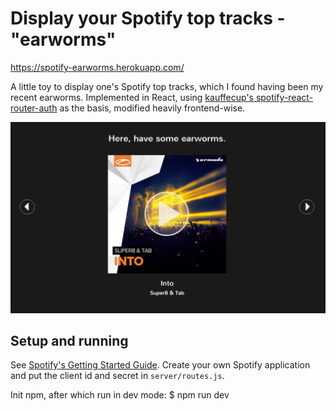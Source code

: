 # Display your Spotify top tracks - "earworms"

https://spotify-earworms.herokuapp.com/

A little toy to display one's Spotify top tracks, which I found having been my
recent earworms. Implemented in React, using
[kauffecup's spotify-react-router-auth][ksr] as the basis, modified heavily
frontend-wise.

![Picture of app](example_earworm.png?raw=true)

## Setup and running

See [Spotify's Getting Started Guide][sgs]. Create your own Spotify application
and put the client id and secret in `server/routes.js`.

Init npm, after which run in dev mode:
$ npm run dev

[sgs]: https://developer.spotify.com/web-api/tutorial/
[ksr]: https://github.com/kauffecup/spotify-react-router-auth
